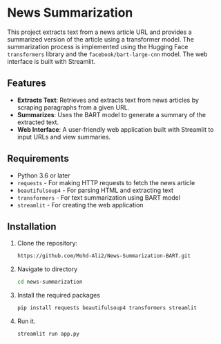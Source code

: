 # News Summarization

This project extracts text from a news article URL and provides a summarized version of the article using a transformer model. The summarization process is implemented using the Hugging Face `transformers` library and the `facebook/bart-large-cnn` model. The web interface is built with Streamlit.

## Features

- **Extracts Text**: Retrieves and extracts text from news articles by scraping paragraphs from a given URL.
- **Summarizes**: Uses the BART model to generate a summary of the extracted text.
- **Web Interface**: A user-friendly web application built with Streamlit to input URLs and view summaries.

## Requirements

- Python 3.6 or later
- `requests` - For making HTTP requests to fetch the news article
- `beautifulsoup4` - For parsing HTML and extracting text
- `transformers` - For text summarization using BART model
- `streamlit` - For creating the web application

## Installation

1. Clone the repository:

   ```bash
   https://github.com/Mohd-Ali2/News-Summarization-BART.git

2. Navigate to directory

   ```bash
   cd news-summarization

4. Install the required packages

   ```bash
   pip install requests beautifulsoup4 transformers streamlit

6. Run it.

   ```bash
   streamlit run app.py
